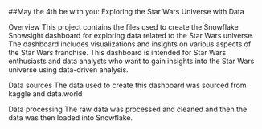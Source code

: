 ##May the 4th be with you: Exploring the Star Wars Universe with Data

Overview
This project contains the files used to create the Snowflake Snowsight dashboard for exploring data related to the Star Wars universe. 
The dashboard includes visualizations and insights on various aspects of the Star Wars franchise.
This dashboard is intended for Star Wars enthusiasts and data analysts who want to gain insights into the Star Wars universe using data-driven analysis.

Data sources
The data used to create this dashboard was sourced from kaggle and data.world

Data processing
The raw data was processed and cleaned and then the data was then loaded into Snowflake.









